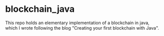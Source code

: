 # blockchain_java
This repo holds an elementary implementation of a blockchain in java, which I wrote following the blog "Creating your first blockchain with Java".
